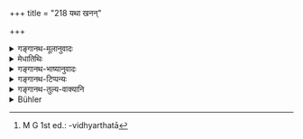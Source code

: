 +++
title = "218 यथा खनन्"

+++

<details><summary>गङ्गानथ-मूलानुवादः</summary>

Just as a man digging with the spade obtains water,—even so one who is eager to serve acquires the learning that is in the Teacher.—(218)
</details>

<details><summary>मेधातिथिः</summary>

सर्वस्य शुश्रूषाविधेः फलम् इदम् । गुर्वाराधनद्वारेण स्वाध्यायविध्यर्थवादः[^५३६] । **यथा** काश्चिन् मनुष्यः **खनित्रेण** कुद्दालादिना भूमिं **खनन् वारि** प्राप्नोति, नाक्लेशेन, एवम् अयं **विद्यां गुरुगतां शुश्रूषुः** गुरुसेवापरो **ऽधिगच्छति** ॥ २.२१८ ॥


[^५३६]:
     M G 1st ed.: -vidhyarthatā
</details>

<details><summary>गङ्गानथ-भाष्यानुवादः</summary>

This describes the reward in connection with the entire body of injunctions bearing upon service; and it is commendatory of learning the Veda by means of serving the Teacher.

Just as a certain man digging the earth by a spade, or some such implement, obtains water,—and he does not obtain it without trouble; similarly the pupil who is eager to serve—and attends upon him—acquires the learning that is in the Teacher.—(218)
</details>

<details><summary>गङ्गानथ-टिप्पन्यः</summary>

This verse is quoted in *Vīramitrodaya* (Saṃskāra, p. 525) as laying down the method of acquiring learning;—and in *Smṛticandrikā* (Saṃskāra, p. 139) as describing the results accruing from serving the Teacher.
</details>

<details><summary>गङ्गानथ-तुल्य-वाक्यानि</summary>

*Baudhāyana* (1.2.5).—‘All Vedas enter into him who learns and behaves
thus; just as fire supplied with fuel shines brightly, so shines he who knowing this follows the life of the Religious Student.’

*Vyāsa Smṛti* (1.36, 37).—‘In this manner, living, from day to day, on
alms, the Religious Student should keep his vows; speaking agreeably, avoiding.calumny,-, always accomplishing the needs of his teacher; from beginning to end of his Vedio Study, he should constantly attend upon him; studied in this manner, the Vedic Mantra carries the Brāhmaṇa forward.’

*Āpastamba Dharmasūtra* (1.14.5).—‘Service of the Teacher is the only
means.’

*Nārada* (Vīramitrodaya-Saṃskāra, p. 525).—‘Knowledge is acquired by
service of the Teacher, or by much wealth, or by knowledge (in exchange); there is no fourth means;—the white ants rear up a huge heap by collecting small particles of dust: it is not strength that accomplishes this but only effort; gradually and slowly is learning acquired, gradually and slowly are riches attained, gradually and slowly is the hill ascended, gradually and slowly is the rags-cover made up; and gradually is the journey accomplished.’
</details>

<details><summary>Bühler</summary>

218	As the man who digs with a spade (into the ground) obtains water, even so an obedient (pupil) obtains the knowledge which lies (hidden) in his teacher.
</details>
